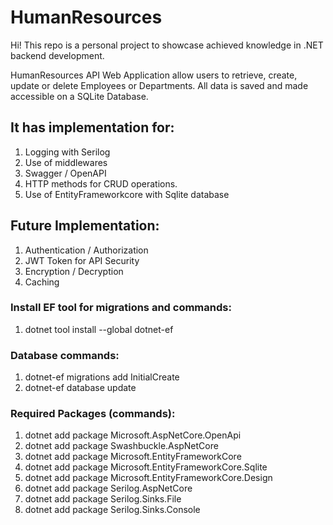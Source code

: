 # HumanResources
Hi!
This repo is a personal project to showcase achieved knowledge in .NET backend development.

HumanResources API Web Application allow users to retrieve, create, update or delete Employees or Departments. All data is saved and made accessible on a SQLite Database.

## It has implementation for:
1. Logging with Serilog
2. Use of middlewares
3. Swagger / OpenAPI
4. HTTP methods for CRUD operations.
5. Use of EntityFrameworkcore with Sqlite database

## Future Implementation:
1. Authentication / Authorization
2. JWT Token for API Security
3. Encryption / Decryption
4. Caching

### Install EF tool for migrations and commands:
1. dotnet tool install --global dotnet-ef

### Database commands:
1. dotnet-ef migrations add InitialCreate 
2. dotnet-ef database update

### Required Packages (commands):
1. dotnet add package Microsoft.AspNetCore.OpenApi
2. dotnet add package Swashbuckle.AspNetCore
3. dotnet add package Microsoft.EntityFrameworkCore
4. dotnet add package Microsoft.EntityFrameworkCore.Sqlite
5. dotnet add package Microsoft.EntityFrameworkCore.Design
6. dotnet add package Serilog.AspNetCore
7. dotnet add package Serilog.Sinks.File
8. dotnet add package Serilog.Sinks.Console